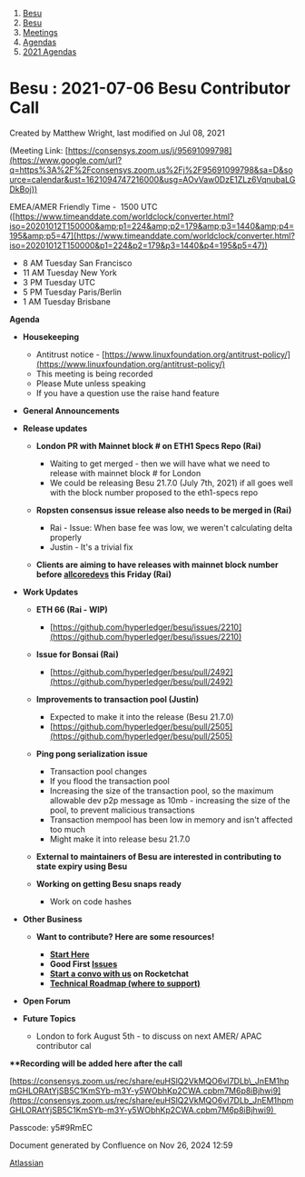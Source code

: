 1. [Besu](index.html)
2. [Besu](Besu_22151173.html)
3. [Meetings](Meetings_22153838.html)
4. [Agendas](Agendas_22153868.html)
5. [2021 Agendas](2021-Agendas_22154808.html)

# Besu : 2021-07-06 Besu Contributor Call

Created by Matthew Wright, last modified on Jul 08, 2021

(Meeting Link: ⁨[https://consensys.zoom.us/j/95691099798](https://www.google.com/url?q=https%3A%2F%2Fconsensys.zoom.us%2Fj%2F95691099798&sa=D&source=calendar&ust=1621094747216000&usg=AOvVaw0DzE1ZLz6VqnubaLGDkBoj))

EMEA/AMER Friendly Time -  1500 UTC ([https://www.timeanddate.com/worldclock/converter.html?iso=20201012T150000&amp;p1=224&amp;p2=179&amp;p3=1440&amp;p4=195&amp;p5=47](https://www.timeanddate.com/worldclock/converter.html?iso=20201012T150000&p1=224&p2=179&p3=1440&p4=195&p5=47))

- 8 AM Tuesday San Francisco
- 11 AM Tuesday New York
- 3 PM Tuesday UTC
- 5 PM Tuesday Paris/Berlin
- 1 AM Tuesday Brisbane

**Agenda**

- **Housekeeping**
  
  - Antitrust notice - [https://www.linuxfoundation.org/antitrust-policy/](https://www.linuxfoundation.org/antitrust-policy/)
  - This meeting is being recorded
  - Please Mute unless speaking
  - If you have a question use the raise hand feature
- **General Announcements**
- **Release updates**
  
  - **London PR with Mainnet block # on ETH1 Specs Repo (Rai)** 
    
    - Waiting to get merged - then we will have what we need to release with mainnet block # for London
    - We could be releasing Besu 21.7.0 (July 7th, 2021) if all goes well with the block number proposed to the eth1-specs repo
  - **Ropsten consensus issue release also needs to be merged in (Rai)**
    
    - Rai - Issue: When base fee was low, we weren't calculating delta properly
    - Justin - It's a trivial fix
  - **Clients are aiming to have releases with mainnet block number before [allcoredevs](https://github.com/ethereum/pm) this Friday (Rai)**
- **Work Updates**
  
  - **ETH 66 (Rai - WIP)**
    
    - [https://github.com/hyperledger/besu/issues/2210](https://github.com/hyperledger/besu/issues/2210)
  - **Issue for Bonsai (Rai)**
    
    - [https://github.com/hyperledger/besu/pull/2492](https://github.com/hyperledger/besu/pull/2492)
  - **Improvements to transaction pool (Justin)**
    
    - Expected to make it into the release (Besu 21.7.0)
    - [https://github.com/hyperledger/besu/pull/2505](https://github.com/hyperledger/besu/pull/2505)
  - **Ping pong serialization issue** 
    
    - Transaction pool changes
    - If you flood the transaction pool
    - Increasing the size of the transaction pool, so the maximum allowable dev p2p message as 10mb - increasing the size of the pool, to prevent malicious transactions
    - Transaction mempool has been low in memory and isn't affected too much
    - Might make it into release besu 21.7.0
  - **External to maintainers of Besu are interested in contributing to state expiry using Besu**
  - **Working on getting Besu snaps ready** 
    
    - Work on code hashes
- **Other Business** 
  
  - **Want to contribute? Here are some resources!** 
    
    - [**Start Here**](Start-Here_22154335.html)
    - **Good First [Issues](Issues_22154243.html)**
    - **[Start a convo with us](https://lf-hyperledger.atlassian.net/wiki/display/BESU/Rocket+Chat) on Rocketchat**
    - [**Technical Roadmap (where to support)**](https://lf-hyperledger.atlassian.net/wiki/display/BESU/Roadmap)
- **Open Forum**
- **Future Topics**
  
  - London to fork August 5th - to discuss on next AMER/ APAC contributor cal

**\*\*Recording will be added here after the call**

[https://consensys.zoom.us/rec/share/euHSlQ2VkMQO6vI7DLb\_JnEM1hpmGHLORAtYjSB5C1KmSYb-m3Y-y5WObhKp2CWA.cpbm7M6p8iBjhwi9](https://consensys.zoom.us/rec/share/euHSlQ2VkMQO6vI7DLb_JnEM1hpmGHLORAtYjSB5C1KmSYb-m3Y-y5WObhKp2CWA.cpbm7M6p8iBjhwi9) 

Passcode: y5#9RmEC

Document generated by Confluence on Nov 26, 2024 12:59

[Atlassian](http://www.atlassian.com/)
